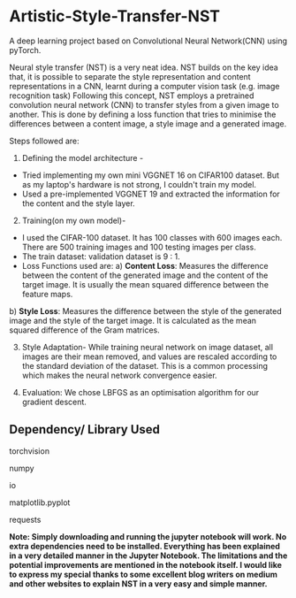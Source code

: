 
# Artistic-Style-Transfer-NST
A deep learning project based on Convolutional Neural Network(CNN) using pyTorch.

Neural style transfer (NST) is a very neat idea. NST builds on the key idea that,
it is possible to separate the style representation and content representations in a CNN, learnt during a computer vision task (e.g. image recognition task) Following this concept, NST employs a pretrained convolution neural network (CNN) to transfer styles from a given image to another. This is done by defining a loss function that tries to minimise the differences between a content image, a style image and a generated image.

Steps followed are:

1. Defining the model architecture -
* Tried implementing my own mini VGGNET 16 on CIFAR100 dataset. But as my laptop's hardware is not strong, I couldn't train my model.
* Used a pre-implemented VGGNET 19 and extracted the information for the content and the style layer.

2. Training(on my own model)-
* I used the CIFAR-100 dataset. It has 100 classes with 600 images each. There are 500 training images and 100 testing images per class. 
* The train dataset: validation dataset is 9 : 1.
* Loss Functions used are:
a) **Content Loss**: Measures the difference between the content of the generated image and the content of the target image. It is usually the mean squared difference between the feature maps.

b) **Style Loss**: Measures the difference between the style of the generated image and the style of the target image. It is calculated as the mean squared difference of the Gram matrices.

3. Style Adaptation-
While training neural network on image dataset, all images are their mean removed, and values are rescaled according to the standard deviation of the dataset. This is a common processing which makes the neural network convergence easier. 

4. Evaluation:
We chose LBFGS as an optimisation algorithm for our gradient descent. 

## Dependency/ Library Used
torchvision

numpy

io 

matplotlib.pyplot

requests

**Note: Simply downloading and running the jupyter notebook will work. No extra dependencies need to be installed. Everything has been explained in a very detailed manner in the Jupyter Notebook. The limitations and the potential improvements are mentioned in the notebook itself. I would like to express my special thanks to some excellent blog writers on medium and other websites to explain NST in a very easy and simple manner.**
